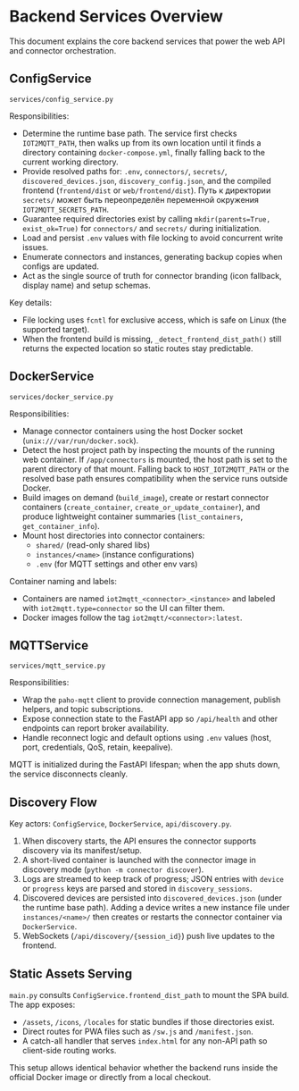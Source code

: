 # Backend Services Overview

This document explains the core backend services that power the web API and connector orchestration.

## ConfigService

`services/config_service.py`

Responsibilities:

- Determine the runtime base path. The service first checks `IOT2MQTT_PATH`, then walks up from its own location until it finds a directory containing `docker-compose.yml`, finally falling back to the current working directory.
- Provide resolved paths for: `.env`, `connectors/`, `secrets/`, `discovered_devices.json`, `discovery_config.json`, and the compiled frontend (`frontend/dist` or `web/frontend/dist`). Путь к директории `secrets/` может быть переопределён переменной окружения `IOT2MQTT_SECRETS_PATH`.
- Guarantee required directories exist by calling `mkdir(parents=True, exist_ok=True)` for `connectors/` and `secrets/` during initialization.
- Load and persist `.env` values with file locking to avoid concurrent write issues.
- Enumerate connectors and instances, generating backup copies when configs are updated.
- Act as the single source of truth for connector branding (icon fallback, display name) and setup schemas.

Key details:

- File locking uses `fcntl` for exclusive access, which is safe on Linux (the supported target).
- When the frontend build is missing, `_detect_frontend_dist_path()` still returns the expected location so static routes stay predictable.

## DockerService

`services/docker_service.py`

Responsibilities:

- Manage connector containers using the host Docker socket (`unix:///var/run/docker.sock`).
- Detect the host project path by inspecting the mounts of the running web container. If `/app/connectors` is mounted, the host path is set to the parent directory of that mount. Falling back to `HOST_IOT2MQTT_PATH` or the resolved base path ensures compatibility when the service runs outside Docker.
- Build images on demand (`build_image`), create or restart connector containers (`create_container`, `create_or_update_container`), and produce lightweight container summaries (`list_containers`, `get_container_info`).
- Mount host directories into connector containers:
  - `shared/` (read-only shared libs)
  - `instances/<name>` (instance configurations)
  - `.env` (for MQTT settings and other env vars)

Container naming and labels:

- Containers are named `iot2mqtt_<connector>_<instance>` and labeled with `iot2mqtt.type=connector` so the UI can filter them.
- Docker images follow the tag `iot2mqtt/<connector>:latest`.

## MQTTService

`services/mqtt_service.py`

Responsibilities:

- Wrap the `paho-mqtt` client to provide connection management, publish helpers, and topic subscriptions.
- Expose connection state to the FastAPI app so `/api/health` and other endpoints can report broker availability.
- Handle reconnect logic and default options using `.env` values (host, port, credentials, QoS, retain, keepalive).

MQTT is initialized during the FastAPI lifespan; when the app shuts down, the service disconnects cleanly.

## Discovery Flow

Key actors: `ConfigService`, `DockerService`, `api/discovery.py`.

1. When discovery starts, the API ensures the connector supports discovery via its manifest/setup.
2. A short-lived container is launched with the connector image in discovery mode (`python -m connector discover`).
3. Logs are streamed to keep track of progress; JSON entries with `device` or `progress` keys are parsed and stored in `discovery_sessions`.
4. Discovered devices are persisted into `discovered_devices.json` (under the runtime base path). Adding a device writes a new instance file under `instances/<name>/` then creates or restarts the connector container via `DockerService`.
5. WebSockets (`/api/discovery/{session_id}`) push live updates to the frontend.

## Static Assets Serving

`main.py` consults `ConfigService.frontend_dist_path` to mount the SPA build. The app exposes:

- `/assets`, `/icons`, `/locales` for static bundles if those directories exist.
- Direct routes for PWA files such as `/sw.js` and `/manifest.json`.
- A catch-all handler that serves `index.html` for any non-API path so client-side routing works.

This setup allows identical behavior whether the backend runs inside the official Docker image or directly from a local checkout.
